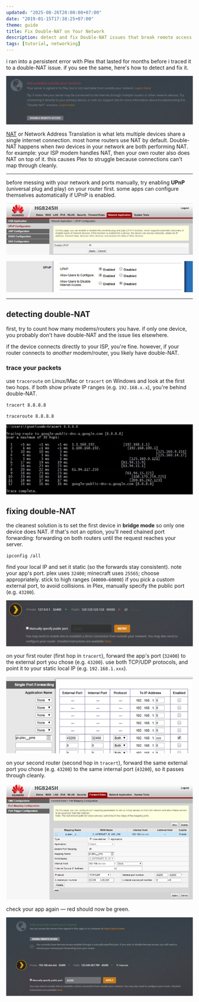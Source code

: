 ```yaml
---
updated: "2025-08-26T20:00:00+07:00"
date: "2019-01-15T17:38:25+07:00"
theme: guide
title: Fix Double-NAT on Your Network
description: detect and fix Double-NAT issues that break remote access in apps like Plex, using traceroute, bridge mode, and port forwarding.
tags: [tutorial, networking]
---
```


i ran into a persistent error with Plex that lasted for months before i traced it to a double-NAT issue. if you see the same, here's how to detect and fix it.

![not available outside your network](./thumbnail.jpg)

[NAT](https://en.wikipedia.org/wiki/Network_address_translation) or Network Address Translation is what lets multiple devices share a single internet connection. most home routers use NAT by default. Double-NAT happens when *two* devices in your network are both performing NAT. for example: your ISP modem handles NAT, then your own router also does NAT on top of it. this causes Plex to struggle because connections can't map through cleanly.

---

before messing with your network and ports manually, try enabling **UPnP** (universal plug and play) on your router first. some apps can configure themselves automatically if UPnP is enabled.

![Huawei UPnP#f](./huawei-upnp.png "Huawei UPnP")

![Cisco UPnP#f](./cisco-upnp.jpg "Cisco UPnP")

---

## detecting double-NAT

first, try to count how many modems/routers you have. if only one device, you probably don't have double-NAT and the issue lies elsewhere.

if the device connects directly to your ISP, you're fine. however, if your router connects to *another* modem/router, you likely have double-NAT.

### trace your packets

use `traceroute` on Linux/Mac or `tracert` on Windows and look at the first two hops. if both show private IP ranges (e.g. `192.168.x.x`), you're behind double-NAT.

```shell file:Windows
tracert 8.8.8.8
```

```bash file:Linux
traceroute 8.8.8.8
```

![Tracert](./tracert.jpg)

## fixing double-NAT

the cleanest solution is to set the first device in **bridge mode** so only one device does NAT. if that's not an option, you'll need chained port forwarding: forwarding on both routers until the request reaches your server.

```shell file:Windows
ipconfig /all
```

find your local IP and set it static (so the forwards stay consistent). note your app's port. plex uses `32400`; minecraft uses `25565`; choose appropriately. stick to high ranges (`40000–60000`) if you pick a custom external port, to avoid collisions. in Plex, manually specify the public port (e.g. `43200`).

![Plex Retry](./plex-retry.png)

on your first router (first hop in `tracert`), forward the app's port (`32400`) to the external port you chose (e.g. `43200`). use both TCP/UDP protocols, and point it to your static local IP (e.g. `192.168.1.xxx`).

![Cisco Port Forward](./cisco-port-forward.jpg)

on your second router (second hop in `tracert`), forward the same external port you chose (e.g. `43200`) to the same internal port (`43200`), so it passes through cleanly.

![Huawei Port Forward](./huawei-port-forward.jpg)

check your app again — red should now be green.

![Fully Accessible](./fully-accessible.jpg)
